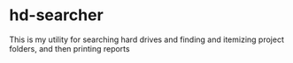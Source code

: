 # hd-searcher
This is my utility for searching hard drives and finding and itemizing project folders, and then printing reports

